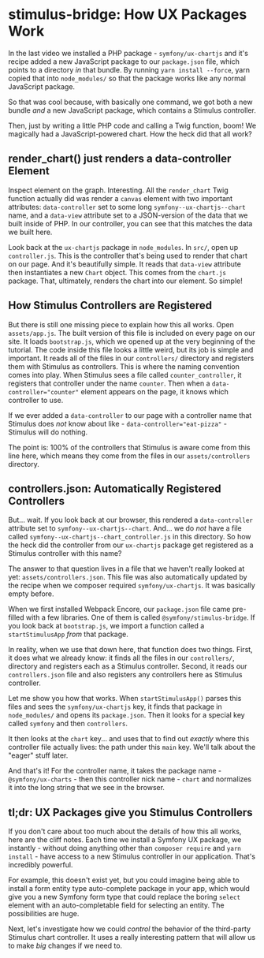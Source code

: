 # stimulus-bridge: How UX Packages Work

In the last video we installed a PHP package - `symfony/ux-chartjs` and it's
recipe added a new JavaScript package to our `package.json` file, which points
to a directory *in* that bundle. By running `yarn install --force`, yarn copied
that into `node_modules/` so that the package works like any normal JavaScript
package.

So that was cool because, with basically one command, we got both a new bundle
*and* a new JavaScript package, which contains a Stimulus controller.

Then, just by writing a little PHP code and calling a Twig function, boom!
We magically had a JavaScript-powered chart. How the heck did that all work?

## render_chart() just renders a data-controller Element

Inspect element on the graph. Interesting. All the `render_chart` Twig function
actually did was render a `canvas` element with two important attributes:
`data-controller` set to some long `symfony--ux-chartjs--chart` name, and a
`data-view` attribute set to a JSON-version of the data that we built inside of
PHP. In our controller, you can see that this matches the data we built here.

Look back at the `ux-chartjs` package in `node_modules`. In `src/`, open up
`controller.js`. This is the controller that's being used to render that chart
on our page. And it's beautifully simple. It reads that `data-view` attribute
then instantiates a new `Chart` object. This comes from the `chart.js` package.
That, ultimately, renders the chart into our element. So simple!

## How Stimulus Controllers are Registered

But there is still one missing piece to explain how this all works. Open
`assets/app.js`. The built version of this file is included on every page on our
site. It loads `bootstrap.js`, which we opened up at the very beginning of the
tutorial. The code inside this file looks a little weird, but its job is simple and
important. It reads all of the files in our `controllers/` directory and registers
them with Stimulus as controllers. This is where the naming convention comes into
play. When Stimulus sees a file called `counter_controller`, it registers that
controller under the name `counter`. Then when a `data-controller="counter"`
element appears on the page, it knows which controller to use.

If we ever added a `data-controller` to our page with a controller name that
Stimulus does *not* know about like - `data-controller="eat-pizza"` - Stimulus
will do nothing.

The point is: 100% of the controllers that Stimulus is aware come from this line
here, which means they come from the files in our `assets/controllers` directory.

## controllers.json: Automatically Registered Controllers

But... wait. If you look back at our browser, this rendered a
`data-controller` attribute set to `symfony--ux-chartjs--chart`. And... we do
*not* have a file called `symfony--ux-chartjs--chart_controller.js` in this
directory. So how the heck did the controller from our `ux-chartjs` package
get registered as a Stimulus controller with this name?

The answer to that question lives in a file that we haven't really looked at yet:
`assets/controllers.json`. This file was also automatically updated by the recipe
when we composer required `symfony/ux-chartjs`. It was basically empty before.

When we first installed Webpack Encore, our `package.json` file came pre-filled
with a few libraries. One of them is called `@symfony/stimulus-bridge`. If you
look back at `bootstrap.js`, we import a function called a `startStimulusApp`
*from* that package.

In reality, when we use that down here, that function does two things. First,
it does what we already know: it finds all the files in our `controllers/`,
directory and registers each as a Stimulus controller. Second, it reads our
`controllers.json` file and also registers any controllers here as Stimulus
controller.

Let me show you how that works. When `startStimulusApp()` parses this files and
sees the `symfony/ux-chartjs` key, it finds that package in `node_modules/` and
opens its `package.json`. Then it looks for a special key called `symfony` and
then `controllers`.

It then looks at the `chart` key... and uses that to find out *exactly* where this
controller file actually lives: the path under this `main` key. We'll talk about
the "eager" stuff later.

And that's it! For the controller name, it takes the package name -
`@symfony/ux-charts` - then this controller nick name - `chart` and normalizes
it into the long string that we see in the browser.

## tl;dr: UX Packages give you Stimulus Controllers

If you don't care about too much about the details of how this all works, here are
the cliff notes. Each time we install a Symfony UX package, we instantly - without
doing anything other than `composer require` and `yarn install` - have access to
a new Stimulus controller in our application. That's incredibly powerful.

For example, this doesn't exist yet, but you could imagine being able to install
a form entity type auto-complete package in your app, which would give you a new
Symfony form type that could replace the boring `select` element with an
auto-completable field for selecting an entity. The possibilities are huge.

Next, let's investigate how we could *control* the behavior of the third-party
Stimulus chart controller. It uses a really interesting pattern that will allow us
to make *big* changes if we need to.
